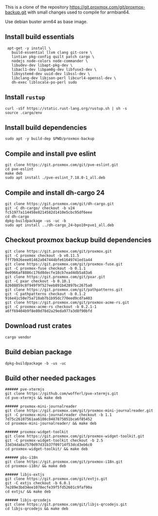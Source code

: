 This is a clone of the repository https://git.proxmox.com/git/proxmox-backup.git with small changes used to compile for armbian64.

Use debian buster arm64 as base image.

## Install build essentials
```
 apt-get -y install \
   build-essential llvm clang git-core \
   lintian pkg-config quilt patch cargo \
   nodejs node-colors node-commander \
   libudev-dev libapt-pkg-dev \
   libacl1-dev libpam0g-dev libfuse3-dev \
   libsystemd-dev uuid-dev libssl-dev \
   libclang-dev libjson-perl libcurl4-openssl-dev \
   dh-exec liblocale-po-perl sudo
```

## Install ``rustup``
```
curl -sSf https://static.rust-lang.org/rustup.sh | sh -s 
source .cargo/env
```

## Install build dependencies
```
sudo apt -y build-dep $PWD/proxmox-backup
```

## Compile and install pve eslint
```
git clone https://git.proxmox.com/git/pve-eslint.git
cd pve-eslint 
make deb
sudo apt install ./pve-eslint_7.18.0-1_all.deb
```

## Compile and install dh-cargo 24
```
git clone https://git.proxmox.com/git/dh-cargo.git
git -C dh-cargo/ checkout -b v24 fc51977a114458e8214582d1410e5cbc95df6eee
cd dh-cargo
dpkg-buildpackage -us -uc -b
sudo apt install ../dh-cargo_24~bpo10+pve1_all.deb
```

## Checkout proxmox backup build dependencies
```
git clone https://git.proxmox.com/git/proxmox.git
git -C proxmox checkout -b v0.11.5 fff7b926eee01462a047444bfe61649741ed1a44
git clone https://git.proxmox.com/git/proxmox-fuse.git
git -C proxmox-fuse checkout -b 0.1.1 0e0966af8886c176d8decfe18cb7ead4db5a83a6
git clone https://git.proxmox.com/git/pxar.git
git -C pxar checkout -b 0.10.1 82608859c8f949f9f527eeb891b42897bc2675a0
git clone https://git.proxmox.com/git/pathpatterns.git
git -C pathpatterns checkout -b 0.1.2 916e41c50e75a718ab7b1b95dc770eed9cd7a403
git clone https://git.proxmox.com/git/proxmox-acme-rs.git
git -C proxmox-acme-rs checkout -b 0.2.1-1 a6ff69404b9f8e80d78d2a29eda977a3d8f90bfd
```

## Download rust crates
```
cargo vendor
```

## Build debian package
```
dpkg-buildpackage -b -us -uc
```


## Build other needed packages

```
###### pve-xtermjs
git clone https://github.com/wofferl/pve-xtermjs.git
cd pve-xtermjs && make deb

###### proxmox-mini-journalreader
git clone https://git.proxmox.com/git/proxmox-mini-journalreader.git
git -C proxmox-mini-journalreader checkout -b 1.1 7d75c26107561aa6108c0487875051bca6f85452
cd proxmox-mini-journalreader/ && make deb

###### proxmox-widget-toolkit
git clone https://git.proxmox.com/git/proxmox-widget-toolkit.git
git -C proxmox-widget-toolkit checkout -b 2.5 33d34da8a7570d97d31b37f09714f53dcd3eb6c0
cd proxmox-widget-toolkit/ && make deb

###### pbs-i18n
git clone https://git.proxmox.com/git/proxmox-i18n.git
cd proxmox-i18n/ && make deb

###### libjs-extjs
git clone https://git.proxmox.com/git/extjs.git
git -C extjs checkout -b 6.0.1 7e289e3bd34ee1078ecfe39f5fd52601c9faf90a
cd extjs/ && make deb

###### libjs-qrcodejs
git clone https://git.proxmox.com/git/libjs-qrcodejs.git
cd libjs-qrcodejs && make deb
```
